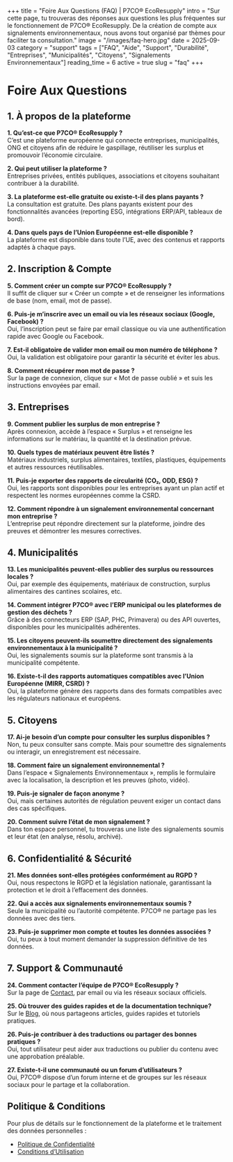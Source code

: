 +++
title = "Foire Aux Questions (FAQ) | P7CO® EcoResupply"
intro = "Sur cette page, tu trouveras des réponses aux questions les plus fréquentes sur le fonctionnement de P7CO® EcoResupply. De la création de compte aux signalements environnementaux, nous avons tout organisé par thèmes pour faciliter ta consultation."
image = "/images/faq-hero.jpg"
date = 2025-09-03
category = "support"
tags = ["FAQ", "Aide", "Support", "Durabilité", "Entreprises", "Municipalités", "Citoyens", "Signalements Environnementaux"]
reading_time = 6
active = true
slug = "faq"
+++

# Foire Aux Questions

## 1. À propos de la plateforme

**1. Qu’est-ce que P7CO® EcoResupply ?**  
C’est une plateforme européenne qui connecte entreprises, municipalités, ONG et citoyens afin de réduire le gaspillage, réutiliser les surplus et promouvoir l’économie circulaire.  

**2. Qui peut utiliser la plateforme ?**  
Entreprises privées, entités publiques, associations et citoyens souhaitant contribuer à la durabilité.  

**3. La plateforme est-elle gratuite ou existe-t-il des plans payants ?**  
La consultation est gratuite. Des plans payants existent pour des fonctionnalités avancées (reporting ESG, intégrations ERP/API, tableaux de bord).  

**4. Dans quels pays de l’Union Européenne est-elle disponible ?**  
La plateforme est disponible dans toute l’UE, avec des contenus et rapports adaptés à chaque pays.  

## 2. Inscription & Compte

**5. Comment créer un compte sur P7CO® EcoResupply ?**  
Il suffit de cliquer sur « Créer un compte » et de renseigner les informations de base (nom, email, mot de passe).  

**6. Puis-je m’inscrire avec un email ou via les réseaux sociaux (Google, Facebook) ?**  
Oui, l’inscription peut se faire par email classique ou via une authentification rapide avec Google ou Facebook.  

**7. Est-il obligatoire de valider mon email ou mon numéro de téléphone ?**  
Oui, la validation est obligatoire pour garantir la sécurité et éviter les abus.  

**8. Comment récupérer mon mot de passe ?**  
Sur la page de connexion, clique sur « Mot de passe oublié » et suis les instructions envoyées par email.  

## 3. Entreprises

**9. Comment publier les surplus de mon entreprise ?**  
Après connexion, accède à l’espace « Surplus » et renseigne les informations sur le matériau, la quantité et la destination prévue.  

**10. Quels types de matériaux peuvent être listés ?**  
Matériaux industriels, surplus alimentaires, textiles, plastiques, équipements et autres ressources réutilisables.  

**11. Puis-je exporter des rapports de circularité (CO₂, ODD, ESG) ?**  
Oui, les rapports sont disponibles pour les entreprises ayant un plan actif et respectent les normes européennes comme la CSRD.  

**12. Comment répondre à un signalement environnemental concernant mon entreprise ?**  
L’entreprise peut répondre directement sur la plateforme, joindre des preuves et démontrer les mesures correctives.  

## 4. Municipalités

**13. Les municipalités peuvent-elles publier des surplus ou ressources locales ?**  
Oui, par exemple des équipements, matériaux de construction, surplus alimentaires des cantines scolaires, etc.  

**14. Comment intégrer P7CO® avec l’ERP municipal ou les plateformes de gestion des déchets ?**  
Grâce à des connecteurs ERP (SAP, PHC, Primavera) ou des API ouvertes, disponibles pour les municipalités adhérentes.  

**15. Les citoyens peuvent-ils soumettre directement des signalements environnementaux à la municipalité ?**  
Oui, les signalements soumis sur la plateforme sont transmis à la municipalité compétente.  

**16. Existe-t-il des rapports automatiques compatibles avec l’Union Européenne (MIRR, CSRD) ?**  
Oui, la plateforme génère des rapports dans des formats compatibles avec les régulateurs nationaux et européens.  

## 5. Citoyens

**17. Ai-je besoin d’un compte pour consulter les surplus disponibles ?**  
Non, tu peux consulter sans compte. Mais pour soumettre des signalements ou interagir, un enregistrement est nécessaire.  

**18. Comment faire un signalement environnemental ?**  
Dans l’espace « Signalements Environnementaux », remplis le formulaire avec la localisation, la description et les preuves (photo, vidéo).  

**19. Puis-je signaler de façon anonyme ?**  
Oui, mais certaines autorités de régulation peuvent exiger un contact dans des cas spécifiques.  

**20. Comment suivre l’état de mon signalement ?**  
Dans ton espace personnel, tu trouveras une liste des signalements soumis et leur état (en analyse, résolu, archivé).  

## 6. Confidentialité & Sécurité

**21. Mes données sont-elles protégées conformément au RGPD ?**  
Oui, nous respectons le RGPD et la législation nationale, garantissant la protection et le droit à l’effacement des données.  

**22. Qui a accès aux signalements environnementaux soumis ?**  
Seule la municipalité ou l’autorité compétente. P7CO® ne partage pas les données avec des tiers.  

**23. Puis-je supprimer mon compte et toutes les données associées ?**  
Oui, tu peux à tout moment demander la suppression définitive de tes données.  

## 7. Support & Communauté

**24. Comment contacter l’équipe de P7CO® EcoResupply ?**  
Sur la page de [Contact](/fr/Home/Contact), par email ou via les réseaux sociaux officiels.  

**25. Où trouver des guides rapides et de la documentation technique?**  
Sur le [Blog](/fr/blog), où nous partageons articles, guides rapides et tutoriels pratiques.  

**26. Puis-je contribuer à des traductions ou partager des bonnes pratiques ?**  
Oui, tout utilisateur peut aider aux traductions ou publier du contenu avec une approbation préalable.  

**27. Existe-t-il une communauté ou un forum d’utilisateurs ?**  
Oui, P7CO® dispose d’un forum interne et de groupes sur les réseaux sociaux pour le partage et la collaboration.  

## Politique & Conditions

Pour plus de détails sur le fonctionnement de la plateforme et le traitement des données personnelles :  

- [Politique de Confidentialité](/fr/Home/Policy)  
- [Conditions d’Utilisation](/fr/Home/Terms)  
